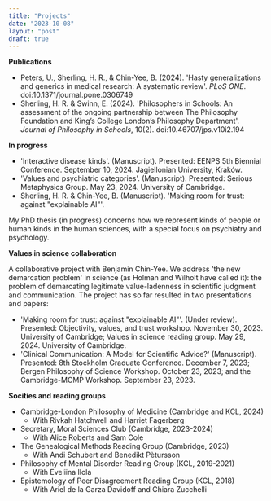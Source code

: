 ```yaml
---
title: "Projects"
date: "2023-10-08"
layout: "post"
draft: true
---
```


**Publications**

- Peters, U., Sherling, H. R., & Chin-Yee, B. (2024). 'Hasty generalizations and generics in medical research: A systematic review'. *PLoS ONE*. doi:10.1371/journal.pone.0306749
- Sherling, H. R. & Swinn, E. (2024). 'Philosophers in Schools: An assessment of the ongoing partnership between The Philosophy Foundation and King’s College London’s Philosophy Department'. *Journal of Philosophy in Schools*, 10(2). doi:10.46707/jps.v10i2.194

**In progress**

- 'Interactive disease kinds'. (Manuscript). Presented: EENPS 5th Biennial Conference. September 10, 2024. Jagiellonian University, Kraków. 
- 'Values and psychiatric categories'. (Manuscript). Presented: Serious Metaphysics Group. May 23, 2024. University of Cambridge. 
- Sherling, H. R. & Chin-Yee, B. (Manuscript). 'Making room for trust: against "explainable AI"'. 

My PhD thesis (in progress) concerns how we represent kinds of people or human kinds in the human sciences, with a special focus on psychiatry and psychology. 

**Values in science collaboration**

A collaborative project with Benjamin Chin-Yee. We address 'the new demarcation problem' in science (as Holman and Wilholt have called it): the problem of demarcating legitimate value-ladenness in scientific judgment and communication. The project has so far resulted in two presentations and papers: 

- 'Making room for trust: against "explainable AI"'. (Under review). Presented: Objectivity, values, and trust workshop. November 30, 2023. University of Cambridge; Values in science reading group. May 29, 2024. University of Cambridge. 
- 'Clinical Communication: A Model for Scientific Advice?' (Manuscript). Presented: 8th Stockholm Graduate Conference. December 7, 2023; Bergen Philosophy of Science Workshop. October 23, 2023; and the Cambridge-MCMP Workshop. September 23, 2023.

**Socities and reading groups**

- Cambridge-London Philosophy of Medicine (Cambridge and KCL, 2024)
    - With Rivkah Hatchwell and Harriet Fagerberg
- Secretary, Moral Sciences Club (Cambridge, 2023-2024)
    - With Alice Roberts and Sam Cole
- The Genealogical Methods Reading Group (Cambridge, 2023)
    - With Andi Schubert and Benedikt Pètursson
- Philosophy of Mental Disorder Reading Group (KCL, 2019-2021)
    - With Eveliina Ilola
- Epistemology of Peer Disagreement Reading Group (KCL, 2018)
    - With Ariel de la Garza Davidoff and Chiara Zucchelli